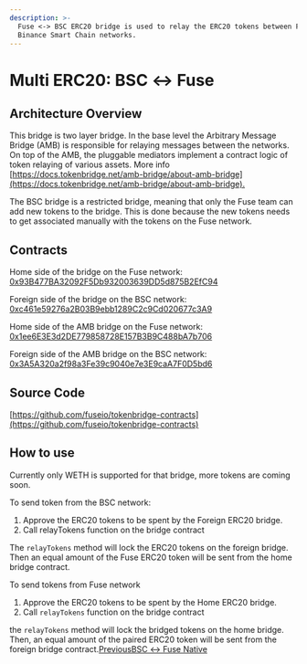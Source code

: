 ```yaml
---
description: >-
  Fuse <-> BSC ERC20 bridge is used to relay the ERC20 tokens between Fuse and
  Binance Smart Chain networks.
---
```


# Multi ERC20: BSC ↔ Fuse

## Architecture Overview <a id="architecture-overview"></a>

This bridge is two layer bridge. In the base level the Arbitrary Message Bridge \(AMB\) is responsible for relaying messages between the networks. On top of the AMB, the pluggable mediators implement a contract logic of token relaying of various assets. More info [https://docs.tokenbridge.net/amb-bridge/about-amb-bridge](https://docs.tokenbridge.net/amb-bridge/about-amb-bridge).‌

The BSC bridge is a restricted bridge, meaning that only the Fuse team can add new tokens to the bridge. This is done because the new tokens needs to get associated manually with the tokens on the Fuse network.‌

## Contracts <a id="contracts"></a>

Home side of the bridge on the Fuse network: [0x93B477BA32092F5Db932003639DD5d875B2EfC94](https://explorer.fuse.io/address/0x93B477BA32092F5Db932003639DD5d875B2EfC94/transactions)​‌

Foreign side of the bridge on the BSC network: [0xc461e59276a2B03B9ebb1289C2c9Cd020677c3A9](https://bscscan.com/address/0xc461e59276a2B03B9ebb1289C2c9Cd020677c3A9)​‌

Home side of the AMB bridge on the Fuse network: [0x1ee6E3E3d2DE779858728E157B3B9C488bA7b706](https://explorer.fuse.io/address/0x1ee6E3E3d2DE779858728E157B3B9C488bA7b706/transactions)​‌

Foreign side of the AMB bridge on the BSC network: [0x3A5A320a2f98a3Fe39c9040e7e3E9caA7F0D5bd6](https://bscscan.com/address/0x3A5A320a2f98a3Fe39c9040e7e3E9caA7F0D5bd6)​‌

## Source Code <a id="source-code"></a>

[https://github.com/fuseio/tokenbridge-contracts](https://github.com/fuseio/tokenbridge-contracts)

## How to use <a id="how-to-use"></a>

Currently only WETH is supported for that bridge, more tokens are coming soon.‌

To send token from the BSC network:‌

1. Approve the ERC20 tokens to be spent by the Foreign ERC20 bridge.
2. Call relayTokens function on the bridge contract

The `relayTokens` method will lock the ERC20 tokens on the foreign bridge. Then an equal amount of the Fuse ERC20 token will be sent from the home bridge contract.‌

To send tokens from Fuse network‌

1. Approve the ERC20 tokens to be spent by the Home ERC20 bridge.
2. Call `relayTokens` function on the bridge contract

the `relayTokens` method will lock the bridged tokens on the home bridge. Then, an equal amount of the paired ERC20 token will be sent from the foreign bridge contract.[PreviousBSC ↔ Fuse Native](https://app.gitbook.com/@fuse-1/s/fuse-dev-docs/~/drafts/-MdkekktVnuRGEokLu71/bridges/bridges/bsc-fuse-native/@merged)[  
](https://app.gitbook.com/@fuse-1/s/fuse-dev-docs/~/drafts/-MdkekktVnuRGEokLu71/bridges/bridges/eth-fuse-native-bridge/@merged)

